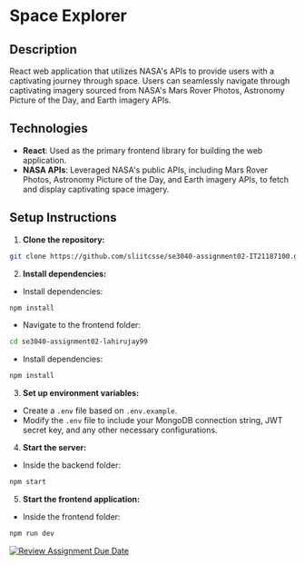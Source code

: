 # Space Explorer

## Description

React web application that utilizes NASA's APIs to provide users with a captivating journey through space. Users can seamlessly navigate through captivating imagery sourced from NASA's Mars Rover Photos, Astronomy Picture of the Day, and Earth imagery APIs.

## Technologies

- **React**: Used as the primary frontend library for building the web application.
- **NASA APIs**: Leveraged NASA's public APIs, including Mars Rover Photos, Astronomy Picture of the Day, and Earth imagery APIs, to fetch and display captivating space imagery.

## Setup Instructions

1. **Clone the repository:**

```bash
git clone https://github.com/sliitcsse/se3040-assignment02-IT21187100.git
```

2. **Install dependencies:**

- Install dependencies:

```bash
npm install
```

- Navigate to the frontend folder:

```bash
cd se3040-assignment02-lahirujay99
```

- Install dependencies:

```bash
npm install
```

3. **Set up environment variables:**

- Create a `.env` file based on `.env.example`.
- Modify the `.env` file to include your MongoDB connection string, JWT secret key, and any other necessary configurations.

4. **Start the server:**

- Inside the backend folder:

```bash
npm start
```

5. **Start the frontend application:**

- Inside the frontend folder:

```bash
npm run dev
```

[![Review Assignment Due Date](https://classroom.github.com/assets/deadline-readme-button-24ddc0f5d75046c5622901739e7c5dd533143b0c8e959d652212380cedb1ea36.svg)](https://classroom.github.com/a/V1F4A3D5)
